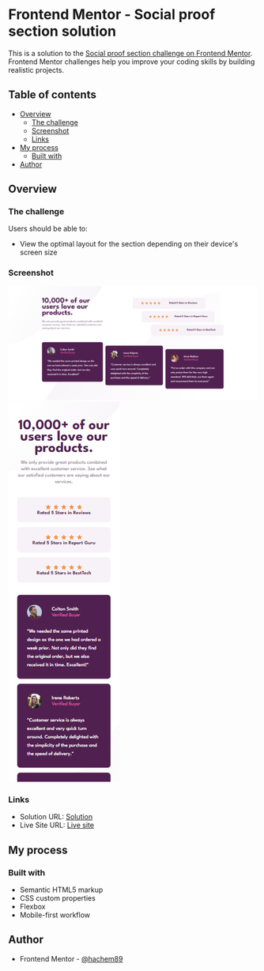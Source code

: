 # Frontend Mentor - Social proof section solution

This is a solution to the [Social proof section challenge on Frontend Mentor](https://www.frontendmentor.io/challenges/social-proof-section-6e0qTv_bA). Frontend Mentor challenges help you improve your coding skills by building realistic projects.

## Table of contents

- [Overview](#overview)
  - [The challenge](#the-challenge)
  - [Screenshot](#screenshot)
  - [Links](#links)
- [My process](#my-process)
  - [Built with](#built-with)
- [Author](#author)

## Overview

### The challenge

Users should be able to:

- View the optimal layout for the section depending on their device's screen size

### Screenshot

![](./screenshots/desktop.png)
![](./screenshots/mobile.png)

### Links

- Solution URL: [Solution](https://github.com/hachem89/Frontend-Mentor---Social-proof-section.git)
- Live Site URL: [Live site](https://hachem89.github.io/Frontend-Mentor---Social-proof-section/)

## My process

### Built with

- Semantic HTML5 markup
- CSS custom properties
- Flexbox
- Mobile-first workflow

## Author

- Frontend Mentor - [@hachem89](https://www.frontendmentor.io/profile/hachem89)

